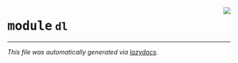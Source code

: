 <!-- markdownlint-disable -->

<a href="https://github.com/benlansdell/ethome/blob/master/ethome/dl/__init__.py"><img align="right" style="float:right;" src="https://img.shields.io/badge/-source-cccccc?style=flat-square"></a>

# <kbd>module</kbd> `dl`








---

_This file was automatically generated via [lazydocs](https://github.com/ml-tooling/lazydocs)._
